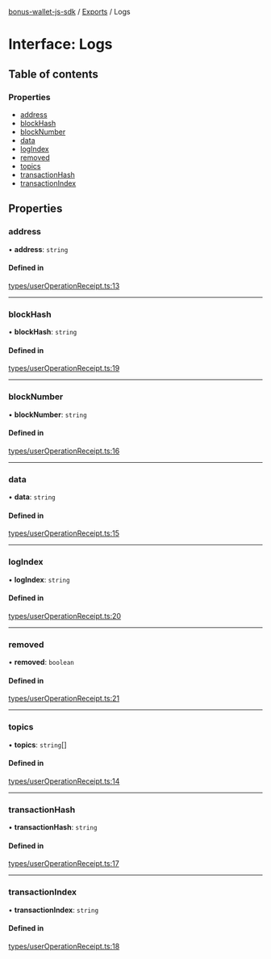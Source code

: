 [bonus-wallet-js-sdk](../README.md) / [Exports](../modules.md) / Logs

# Interface: Logs

## Table of contents

### Properties

- [address](Logs.md#address)
- [blockHash](Logs.md#blockhash)
- [blockNumber](Logs.md#blocknumber)
- [data](Logs.md#data)
- [logIndex](Logs.md#logindex)
- [removed](Logs.md#removed)
- [topics](Logs.md#topics)
- [transactionHash](Logs.md#transactionhash)
- [transactionIndex](Logs.md#transactionindex)

## Properties

### address

• **address**: `string`

#### Defined in

[types/userOperationReceipt.ts:13](https://github.com/study-core/bonus-wallet-js-sdk/blob/1ac8967/src/types/userOperationReceipt.ts#L13)

___

### blockHash

• **blockHash**: `string`

#### Defined in

[types/userOperationReceipt.ts:19](https://github.com/study-core/bonus-wallet-js-sdk/blob/1ac8967/src/types/userOperationReceipt.ts#L19)

___

### blockNumber

• **blockNumber**: `string`

#### Defined in

[types/userOperationReceipt.ts:16](https://github.com/study-core/bonus-wallet-js-sdk/blob/1ac8967/src/types/userOperationReceipt.ts#L16)

___

### data

• **data**: `string`

#### Defined in

[types/userOperationReceipt.ts:15](https://github.com/study-core/bonus-wallet-js-sdk/blob/1ac8967/src/types/userOperationReceipt.ts#L15)

___

### logIndex

• **logIndex**: `string`

#### Defined in

[types/userOperationReceipt.ts:20](https://github.com/study-core/bonus-wallet-js-sdk/blob/1ac8967/src/types/userOperationReceipt.ts#L20)

___

### removed

• **removed**: `boolean`

#### Defined in

[types/userOperationReceipt.ts:21](https://github.com/study-core/bonus-wallet-js-sdk/blob/1ac8967/src/types/userOperationReceipt.ts#L21)

___

### topics

• **topics**: `string`[]

#### Defined in

[types/userOperationReceipt.ts:14](https://github.com/study-core/bonus-wallet-js-sdk/blob/1ac8967/src/types/userOperationReceipt.ts#L14)

___

### transactionHash

• **transactionHash**: `string`

#### Defined in

[types/userOperationReceipt.ts:17](https://github.com/study-core/bonus-wallet-js-sdk/blob/1ac8967/src/types/userOperationReceipt.ts#L17)

___

### transactionIndex

• **transactionIndex**: `string`

#### Defined in

[types/userOperationReceipt.ts:18](https://github.com/study-core/bonus-wallet-js-sdk/blob/1ac8967/src/types/userOperationReceipt.ts#L18)
